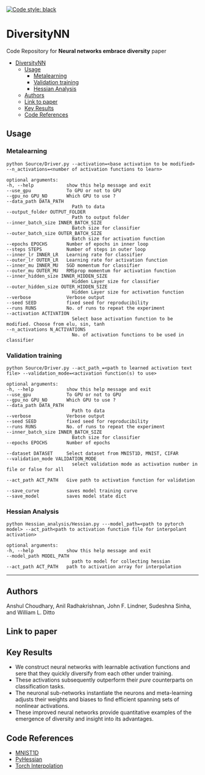 [![Code style: black](https://img.shields.io/badge/code%20style-black-000000.svg)](https://github.com/psf/black)

# DiversityNN
Code Repository for **Neural networks embrace diversity** paper

- [DiversityNN](#diversitynn)
  - [Usage](#usage)
    - [Metalearning](#metalearning)
    - [Validation training](#validation-training)
    - [Hessian Analysis](#hessian-analysis)
  - [Authors](#authors)
  - [Link to paper](#link-to-paper)
  - [Key Results](#key-results)
  - [Code References](#code-references)


## Usage

### Metalearning
```python Source/Driver.py --activation=<base activation to be modified> --n_activations=<number of activation functions to learn>```

    optional arguments:
    -h, --help            show this help message and exit
    --use_gpu             To GPU or not to GPU
    --gpu_no GPU_NO       Which GPU to use ?
    --data_path DATA_PATH
                            Path to data
    --output_folder OUTPUT_FOLDER
                            Path to output folder
    --inner_batch_size INNER_BATCH_SIZE
                            Batch size for classifier
    --outer_batch_size OUTER_BATCH_SIZE
                            Batch size for activation function
    --epochs EPOCHS       Number of epochs in inner loop
    --steps STEPS         Number of steps in outer loop
    --inner_lr INNER_LR   Learning rate for classifier
    --outer_lr OUTER_LR   Learning rate for activation function
    --inner_mu INNER_MU   SGD momentum for classifier
    --outer_mu OUTER_MU   RMSprop momentum for activation function
    --inner_hidden_size INNER_HIDDEN_SIZE
                            Hidden Layer size for classifier
    --outer_hidden_size OUTER_HIDDEN_SIZE
                            Hidden Layer size for activation function
    --verbose             Verbose output
    --seed SEED           fixed seed for reproducibility
    --runs RUNS           No. of runs to repeat the experiment
    --activation ACTIVATION
                            Select base activation function to be modified. Choose from elu, sin, tanh
    --n_activations N_ACTIVATIONS
                            No. of activation functions to be used in classifier

### Validation training
```python Source/Driver.py --act_path_=<path to learned activation text file> --validation_mode=<activation function(s) to use>```

    optional arguments:
    -h, --help            show this help message and exit
    --use_gpu             To GPU or not to GPU
    --gpu_no GPU_NO       Which GPU to use ?
    --data_path DATA_PATH
                            Path to data
    --verbose             Verbose output
    --seed SEED           fixed seed for reproducibility
    --runs RUNS           No. of runs to repeat the experiment
    --inner_batch_size INNER_BATCH_SIZE
                            Batch size for classifier
    --epochs EPOCHS       Number of epochs

    --dataset DATASET     Select dataset from MNIST1D, MNIST, CIFAR
    --validation_mode VALIDATION_MODE
                            select validation mode as activation number in file or false for all

    --act_path ACT_PATH   Give path to activation function for validation
    
    --save_curve          saves model training curve
    --save_model          saves model state dict

### Hessian Analysis
```python Hessian_analysis/Hessian.py ---model_path=<path to pytorch model> --act_path<path to activation function file for interpolant activation>```

    optional arguments:
    -h, --help            show this help message and exit
    --model_path MODEL_PATH
                            path to model for collecting hessian
    --act_path ACT_PATH   path to activation array for interpolation

***
## Authors
Anshul Choudhary, Anil Radhakrishnan, John F. Lindner, Sudeshna Sinha, and William L. Ditto

## Link to paper

## Key Results
* We construct neural networks with learnable activation functions and sere that they quickly diversify from each other under training. 
* These activations subsequently outperform their _pure_ counterparts on classification tasks.
* The neuronal sub-networks instantiate the neurons and meta-learning adjusts their weights and biases to find efficient spanning sets of nonlinear activations.
* These improved neural networks provide quantitative examples of the emergence of diversity and insight into its advantages.

## Code References
* [MNIST1D](https://github.com/greydanus/mnist1d)
* [PyHessian](https://github.com/amirgholami/PyHessian)
* [Torch Interpolation](https://github.com/sbarratt/torch_interpolations)

